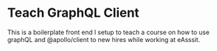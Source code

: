 # Teach GraphQL Client

This is a boilerplate front end I setup to teach a course on how to use graphQL and @apollo/client to new hires while working at eAsssit.
